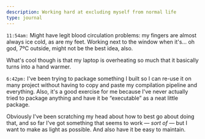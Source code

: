 ```yaml
---
description: Working hard at excluding myself from normal life
type: journal
---
```


`11:54am:` Might have legit blood circulation problems: my fingers are almost always ice cold, as are my feet. Working next to the window when it's... oh god, 7ºC outside, might not be the best idea, also.

What's cool though is that my laptop is overheating so much that it basically turns into a hand warmer.

`6:42pm:` I've been trying to package something I built so I can re-use it on many project without having to copy and paste my compilation pipeline and everything. Also, it's a good exercise for me because I've never actually tried to package anything and have it be “executable” as a neat little package.

Obviously I've been scratching my head about how to best go about doing that, and so far I've got something that seems to work — _sort of_ — but I want to make as light as possible. And also have it be easy to maintain.

